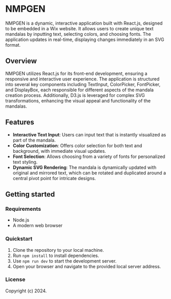 # NMPGEN

NMPGEN is a dynamic, interactive application built with React.js, designed to be embedded in a Wix website. It allows users to create unique text mandalas by inputting text, selecting colors, and choosing fonts. The application updates in real-time, displaying changes immediately in an SVG format.

## Overview

NMPGEN utilizes React.js for its front-end development, ensuring a responsive and interactive user experience. The application is structured into several key components including TextInput, ColorPicker, FontPicker, and DisplayBox, each responsible for different aspects of the mandala creation process. Additionally, D3.js is leveraged for complex SVG transformations, enhancing the visual appeal and functionality of the mandalas.

## Features

- **Interactive Text Input**: Users can input text that is instantly visualized as part of the mandala.
- **Color Customization**: Offers color selection for both text and background, with immediate visual updates.
- **Font Selection**: Allows choosing from a variety of fonts for personalized text styling.
- **Dynamic SVG Rendering**: The mandala is dynamically updated with original and mirrored text, which can be rotated and duplicated around a central pivot point for intricate designs.

## Getting started

### Requirements

- Node.js
- A modern web browser

### Quickstart

1. Clone the repository to your local machine.
2. Run `npm install` to install dependencies.
3. Use `npm run dev` to start the development server.
4. Open your browser and navigate to the provided local server address.

### License

Copyright (c) 2024.